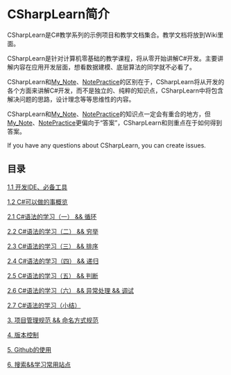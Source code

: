 # CSharpLearn简介
CSharpLearn是C#教学系列的示例项目和教学文档集合。教学文档将放到Wiki里面。

CSharpLearn是针对计算机零基础的教学课程，将从零开始讲解C#开发。主要讲解内容在应用开发层面，想看数据建模、底层算法的同学就不必看了。

CSharpLearn和[My_Note](https://github.com/zLulus/My_Note/)、[NotePractice](https://github.com/zLulus/NotePractice)的区别在于，CSharpLearn将从开发的各个方面来讲解C#开发，而不是独立的、纯粹的知识点，CSharpLearn中将包含解决问题的思路，设计理念等等思维性的内容。

CSharpLearn和[My_Note](https://github.com/zLulus/My_Note/)、[NotePractice](https://github.com/zLulus/NotePractice)的知识点一定会有重合的地方，但[My_Note](https://github.com/zLulus/My_Note/)、[NotePractice](https://github.com/zLulus/NotePractice)更偏向于“答案”，CSharpLearn和则重点在于如何得到答案。

If you have any questions about CSharpLearn, you can create issues.

## 目录
[1.1 开发IDE、必备工具](https://github.com/zLulus/CSharpLearn/wiki/1.1-%E5%BC%80%E5%8F%91IDE%E3%80%81%E5%BF%85%E5%A4%87%E5%B7%A5%E5%85%B7)

[1.2 C#可以做的事概览](https://github.com/zLulus/CSharpLearn/wiki/1.2-C%23%E5%8F%AF%E4%BB%A5%E5%81%9A%E7%9A%84%E4%BA%8B%E6%A6%82%E8%A7%88)

[2.1 C#语法的学习（一） && 循环](https://github.com/zLulus/CSharpLearn/wiki/2.1-C%23%E8%AF%AD%E6%B3%95%E7%9A%84%E5%AD%A6%E4%B9%A0%EF%BC%88%E4%B8%80%EF%BC%89-&&-%E5%BE%AA%E7%8E%AF)

[2.2 C#语法的学习（二） && 穷举](https://github.com/zLulus/CSharpLearn/wiki/2.2-C%23%E8%AF%AD%E6%B3%95%E7%9A%84%E5%AD%A6%E4%B9%A0%EF%BC%88%E4%BA%8C%EF%BC%89--&&-%E7%A9%B7%E4%B8%BE)

[2.3 C#语法的学习（三） && 排序](https://github.com/zLulus/CSharpLearn/wiki/2.3-C%23%E8%AF%AD%E6%B3%95%E7%9A%84%E5%AD%A6%E4%B9%A0%EF%BC%88%E4%B8%89%EF%BC%89-&&-%E6%8E%92%E5%BA%8F)

[2.4 C#语法的学习（四） && 递归](https://github.com/zLulus/CSharpLearn/wiki/2.4-C%23%E8%AF%AD%E6%B3%95%E7%9A%84%E5%AD%A6%E4%B9%A0%EF%BC%88%E5%9B%9B%EF%BC%89-&&-%E9%80%92%E5%BD%92)

[2.5 C#语法的学习（五） && 判断](https://github.com/zLulus/CSharpLearn/wiki/2.5-C%23%E8%AF%AD%E6%B3%95%E7%9A%84%E5%AD%A6%E4%B9%A0%EF%BC%88%E4%BA%94%EF%BC%89-&&-%E5%88%A4%E6%96%AD)

[2.6 C#语法的学习（六） && 异常处理 && 调试](https://github.com/zLulus/CSharpLearn/wiki/2.6-C%23%E8%AF%AD%E6%B3%95%E7%9A%84%E5%AD%A6%E4%B9%A0%EF%BC%88%E5%85%AD%EF%BC%89--&&-%E5%BC%82%E5%B8%B8%E5%A4%84%E7%90%86-&&-%E8%B0%83%E8%AF%95)

[2.7 C#语法的学习（小结）](https://github.com/zLulus/CSharpLearn/wiki/2.7-C%23%E8%AF%AD%E6%B3%95%E7%9A%84%E5%AD%A6%E4%B9%A0%EF%BC%88%E5%B0%8F%E7%BB%93%EF%BC%89)

[3. 项目管理规范 && 命名方式规范](https://github.com/zLulus/CSharpLearn/wiki/3.-%E9%A1%B9%E7%9B%AE%E7%AE%A1%E7%90%86%E8%A7%84%E8%8C%83-&&-%E5%91%BD%E5%90%8D%E6%96%B9%E5%BC%8F%E8%A7%84%E8%8C%83)

[4. 版本控制](https://github.com/zLulus/CSharpLearn/wiki/4.-%E7%89%88%E6%9C%AC%E6%8E%A7%E5%88%B6)

[5. Github的使用](https://github.com/zLulus/CSharpLearn/wiki/5.-Github%E7%9A%84%E4%BD%BF%E7%94%A8)

[6. 搜索&&学习常用站点](https://github.com/zLulus/CSharpLearn/wiki/6.-%E6%90%9C%E7%B4%A2&&%E5%AD%A6%E4%B9%A0%E5%B8%B8%E7%94%A8%E7%AB%99%E7%82%B9)
